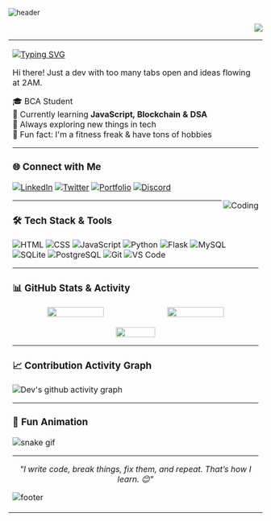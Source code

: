 <!-- Header Banner -->
![header](https://capsule-render.vercel.app/api?type=waving&color=gradient&height=180&section=header&text=Hey%20👋%20I'm%20Dev!&fontSize=35&fontColor=fff&animation=fadeIn&fontAlignY=35)

<!-- Visitor Counter -->
<p align="right"><img src="https://visitor-badge.laobi.icu/badge?page_id=techsiddhi" /></p>

<!-- Intro Section -->
<table>
  <tr>
    <td width="60%">
      
[![Typing SVG](https://readme-typing-svg.herokuapp.com?font=Fira+Code&size=21&width=500&height=44&lines=🌟+Welcome+to+my+coding+universe!+🚀;Building+projects+day+%26+night+💻;Always+curious+and+exploring+🔍)](https://git.io/typing-svg)

Hi there! Just a dev with too many tabs open and ideas flowing at 2AM.  

🎓 BCA Student <br>
🔨 Currently learning **JavaScript, Blockchain & DSA** <br>
🧠 Always exploring new things in tech <br>
💪 Fun fact: I'm a fitness freak & have tons of hobbies  

---

### 🌐 Connect with Me
[![LinkedIn](https://img.shields.io/badge/LinkedIn-%230077B5?style=for-the-badge&logo=linkedin&logoColor=white)](your-link)
[![Twitter](https://img.shields.io/badge/Twitter-%231DA1F2?style=for-the-badge&logo=twitter&logoColor=white)](your-link)
[![Portfolio](https://img.shields.io/badge/Portfolio-%23E4405F?style=for-the-badge&logo=firefox&logoColor=white)](your-link)
[![Discord](https://img.shields.io/badge/Discord-%235865F2?style=for-the-badge&logo=discord&logoColor=white)](your-link)

   <img align="right" alt="Coding" src="https://user-images.githubusercontent.com/111427307/233221539-a20d37ea-23cb-48bc-b121-c8daf2cb3d87.gif">

---

### 🛠️ Tech Stack & Tools

![HTML](https://img.shields.io/badge/HTML5-%23E34F26?style=for-the-badge&logo=html5&logoColor=white)
![CSS](https://img.shields.io/badge/CSS3-%231572B6?style=for-the-badge&logo=css3&logoColor=white)
![JavaScript](https://img.shields.io/badge/JavaScript-%23F7DF1E?style=for-the-badge&logo=javascript&logoColor=black)
![Python](https://img.shields.io/badge/Python-%2314354C?style=for-the-badge&logo=python&logoColor=white)
![Flask](https://img.shields.io/badge/Flask-%23000?style=for-the-badge&logo=flask&logoColor=white)
![MySQL](https://img.shields.io/badge/MySQL-%2300f?style=for-the-badge&logo=mysql&logoColor=white)
![SQLite](https://img.shields.io/badge/SQLite-%2307405e?style=for-the-badge&logo=sqlite&logoColor=white)
![PostgreSQL](https://img.shields.io/badge/PostgreSQL-%23336791?style=for-the-badge&logo=postgresql&logoColor=white)
![Git](https://img.shields.io/badge/Git-%23F05032?style=for-the-badge&logo=git&logoColor=white)
![VS Code](https://img.shields.io/badge/VS%20Code-%23007ACC?style=for-the-badge&logo=visual-studio-code&logoColor=white)

---

### 📊 GitHub Stats & Activity

<p align="center">
  <img src="https://github-readme-stats.vercel.app/api?username=techsiddhi&show_icons=true&theme=tokyonight&hide_border=true&border_radius=10" width="48%" />
  <img src="https://github-readme-streak-stats.herokuapp.com/?user=techsiddhi&theme=tokyonight&hide_border=true&border_radius=10" width="48%" />
</p>

<p align="center">
  <img src="https://github-readme-stats.vercel.app/api/top-langs/?username=techsiddhi&layout=compact&theme=tokyonight&hide_border=true&border_radius=10" width="40%" />
</p>

---

### 📈 Contribution Activity Graph

![Dev's github activity graph](https://github-readme-activity-graph.vercel.app/graph?username=techsiddhi&theme=tokyo-night&hide_border=true)

---

### 🐍 Fun Animation

![snake gif](https://github.com/techsiddhi/techsiddhi/blob/output/github-contribution-grid-snake.svg)

---

<p align="center"><i>"I write code, break things, fix them, and repeat. That’s how I learn. 😊"</i></p>

<!-- Footer Banner -->
![footer](https://capsule-render.vercel.app/api?type=waving&color=gradient&height=120&section=footer)
